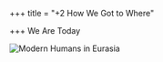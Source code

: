 +++
title = "+2 How We Got to Where"

+++
We Are Today


![Modern Humans in Eurasia](../images/000024.jpg)




